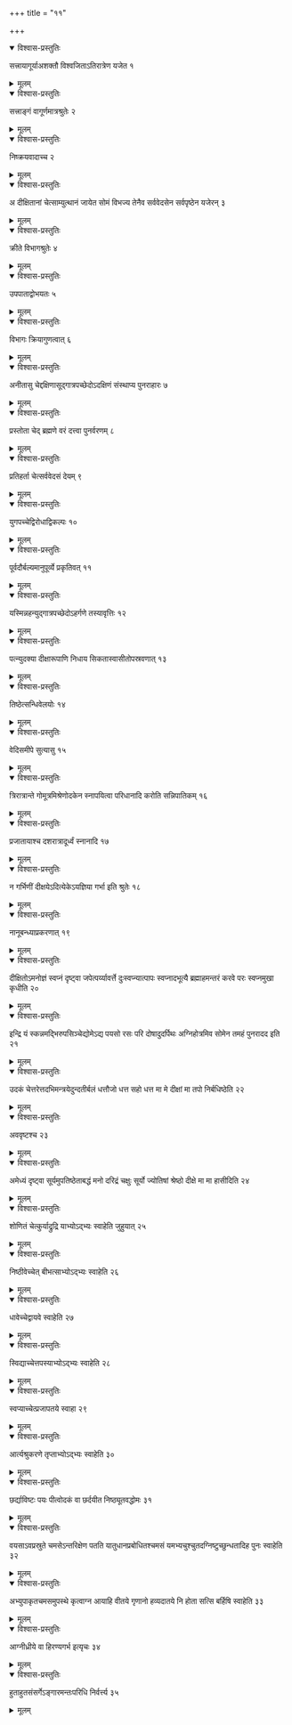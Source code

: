 +++
title = "११"

+++





<details open><summary>विश्वास-प्रस्तुतिः</summary>

सत्त्रायागूर्याअशक्तौ विश्वजिताऽतिरात्रेण यजेत १
</details>

<details><summary>मूलम्</summary>

सत्त्रायागूर्याअशक्तौ विश्वजिताऽतिरात्रेण यजेत १
</details>


<details open><summary>विश्वास-प्रस्तुतिः</summary>

सत्त्राङ्गं वागूर्णमात्रश्रुतेः २
</details>

<details><summary>मूलम्</summary>

सत्त्राङ्गं वागूर्णमात्रश्रुतेः २
</details>


<details open><summary>विश्वास-प्रस्तुतिः</summary>

निष्क्रयवादाच्च २
</details>

<details><summary>मूलम्</summary>

निष्क्रयवादाच्च २
</details>


<details open><summary>विश्वास-प्रस्तुतिः</summary>

अ दीक्षितानां चेत्साम्युत्थानं जायेत सोमं विभज्य तेनैव सर्ववेदसेन सर्वपृष्ठेन यजेरन् ३
</details>

<details><summary>मूलम्</summary>

अ दीक्षितानां चेत्साम्युत्थानं जायेत सोमं विभज्य तेनैव सर्ववेदसेन सर्वपृष्ठेन यजेरन् ३
</details>


<details open><summary>विश्वास-प्रस्तुतिः</summary>

क्रीते विभागश्रुतेः ४
</details>

<details><summary>मूलम्</summary>

क्रीते विभागश्रुतेः ४
</details>


<details open><summary>विश्वास-प्रस्तुतिः</summary>

उपपाताद्वोभयतः ५
</details>

<details><summary>मूलम्</summary>

उपपाताद्वोभयतः ५
</details>


<details open><summary>विश्वास-प्रस्तुतिः</summary>

विभागः क्रियागुणत्वात् ६
</details>

<details><summary>मूलम्</summary>

विभागः क्रियागुणत्वात् ६
</details>


<details open><summary>विश्वास-प्रस्तुतिः</summary>

अनीतासु चेद्दक्षिणासूद्गात्रपच्छेदोऽदक्षिणं संस्थाप्य पुनराहारः ७
</details>

<details><summary>मूलम्</summary>

अनीतासु चेद्दक्षिणासूद्गात्रपच्छेदोऽदक्षिणं संस्थाप्य पुनराहारः ७
</details>


<details open><summary>विश्वास-प्रस्तुतिः</summary>

प्रस्तोता चेद् ब्रह्मणे वरं दत्त्वा पुनर्वरणम् ८
</details>

<details><summary>मूलम्</summary>

प्रस्तोता चेद् ब्रह्मणे वरं दत्त्वा पुनर्वरणम् ८
</details>


<details open><summary>विश्वास-प्रस्तुतिः</summary>

प्रतिहर्ता चेत्सर्ववेदसं देयम् ९
</details>

<details><summary>मूलम्</summary>

प्रतिहर्ता चेत्सर्ववेदसं देयम् ९
</details>


<details open><summary>विश्वास-प्रस्तुतिः</summary>

युगपच्चेद्विरोधाद्विकल्पः १०
</details>

<details><summary>मूलम्</summary>

युगपच्चेद्विरोधाद्विकल्पः १०
</details>


<details open><summary>विश्वास-प्रस्तुतिः</summary>

पूर्वदौर्बल्यमानुपूर्व्ये प्रकृतिवत् ११
</details>

<details><summary>मूलम्</summary>

पूर्वदौर्बल्यमानुपूर्व्ये प्रकृतिवत् ११
</details>


<details open><summary>विश्वास-प्रस्तुतिः</summary>

यस्मिन्नहन्युद्गात्रपच्छेदोऽहर्गणे तस्यावृत्तिः १२
</details>

<details><summary>मूलम्</summary>

यस्मिन्नहन्युद्गात्रपच्छेदोऽहर्गणे तस्यावृत्तिः १२
</details>


<details open><summary>विश्वास-प्रस्तुतिः</summary>

पत्न्युदक्या दीक्षारूपाणि निधाय सिकतास्वासीतोपस्रवणात् १३
</details>

<details><summary>मूलम्</summary>

पत्न्युदक्या दीक्षारूपाणि निधाय सिकतास्वासीतोपस्रवणात् १३
</details>


<details open><summary>विश्वास-प्रस्तुतिः</summary>

तिष्ठेत्सन्धिवेलयोः १४
</details>

<details><summary>मूलम्</summary>

तिष्ठेत्सन्धिवेलयोः १४
</details>


<details open><summary>विश्वास-प्रस्तुतिः</summary>

वेदिसमीपे सुत्यासु १५
</details>

<details><summary>मूलम्</summary>

वेदिसमीपे सुत्यासु १५
</details>


<details open><summary>विश्वास-प्रस्तुतिः</summary>

त्रिरात्रान्ते गोमूत्रमिश्रेणोदकेन स्नापयित्वा परिधानादि करोति सन्निपातिकम् १६
</details>

<details><summary>मूलम्</summary>

त्रिरात्रान्ते गोमूत्रमिश्रेणोदकेन स्नापयित्वा परिधानादि करोति सन्निपातिकम् १६
</details>


<details open><summary>विश्वास-प्रस्तुतिः</summary>

प्रजातायाश्च दशरात्रादूर्ध्वं स्नानादि १७
</details>

<details><summary>मूलम्</summary>

प्रजातायाश्च दशरात्रादूर्ध्वं स्नानादि १७
</details>


<details open><summary>विश्वास-प्रस्तुतिः</summary>

न गर्भिणीं दीक्षयेऽदित्येकेऽयज्ञिया गर्भा इति श्रुतेः १८
</details>

<details><summary>मूलम्</summary>

न गर्भिणीं दीक्षयेऽदित्येकेऽयज्ञिया गर्भा इति श्रुतेः १८
</details>


<details open><summary>विश्वास-प्रस्तुतिः</summary>

नानूबन्ध्याप्रकरणात् १९
</details>

<details><summary>मूलम्</summary>

नानूबन्ध्याप्रकरणात् १९
</details>


<details open><summary>विश्वास-प्रस्तुतिः</summary>

दीक्षितोऽमनोज्ञं स्वप्नं दृष्ट्वा जपेत्पर्य्यावर्त्ते दुःस्वप्न्यात्पापः स्वप्नादभूत्यै ब्रह्माहमन्तरं करवे परः स्वप्नमुखा कृधीति २०
</details>

<details><summary>मूलम्</summary>

दीक्षितोऽमनोज्ञं स्वप्नं दृष्ट्वा जपेत्पर्य्यावर्त्ते दुःस्वप्न्यात्पापः स्वप्नादभूत्यै ब्रह्माहमन्तरं करवे परः स्वप्नमुखा कृधीति २०
</details>


<details open><summary>विश्वास-प्रस्तुतिः</summary>

इन्द्रि यं स्कन्नमद्भिरुपसिञ्चेद्योमेऽद्य पयसो रसः परि दोषादुदर्पिथः अग्निहोत्रमिव सोमेन तमहं पुनरादद इति २१
</details>

<details><summary>मूलम्</summary>

इन्द्रि यं स्कन्नमद्भिरुपसिञ्चेद्योमेऽद्य पयसो रसः परि दोषादुदर्पिथः अग्निहोत्रमिव सोमेन तमहं पुनरादद इति २१
</details>


<details open><summary>विश्वास-प्रस्तुतिः</summary>

उदकं चेत्तरेत्तदभिमन्त्रयेदुन्दतीर्बलं धत्तौजो धत्त सहो धत्त मा मे दीक्षां मा तपो निर्बधिष्ठेति २२
</details>

<details><summary>मूलम्</summary>

उदकं चेत्तरेत्तदभिमन्त्रयेदुन्दतीर्बलं धत्तौजो धत्त सहो धत्त मा मे दीक्षां मा तपो निर्बधिष्ठेति २२
</details>


<details open><summary>विश्वास-प्रस्तुतिः</summary>

अववृष्टश्च २३
</details>

<details><summary>मूलम्</summary>

अववृष्टश्च २३
</details>


<details open><summary>विश्वास-प्रस्तुतिः</summary>

अमेध्यं दृष्ट्वा सूर्यमुपतिष्ठेताबद्धं मनो दरिद्रं चक्षुः सूर्यो ज्योतिषां श्रेष्ठो दीक्षे मा मा हासीदिति २४
</details>

<details><summary>मूलम्</summary>

अमेध्यं दृष्ट्वा सूर्यमुपतिष्ठेताबद्धं मनो दरिद्रं चक्षुः सूर्यो ज्योतिषां श्रेष्ठो दीक्षे मा मा हासीदिति २४
</details>


<details open><summary>विश्वास-प्रस्तुतिः</summary>

शोणितं चेत्कुर्याद्रुद्रि याभ्योऽद्भ्यः स्वाहेति जुहुयात् २५
</details>

<details><summary>मूलम्</summary>

शोणितं चेत्कुर्याद्रुद्रि याभ्योऽद्भ्यः स्वाहेति जुहुयात् २५
</details>


<details open><summary>विश्वास-प्रस्तुतिः</summary>

निष्ठीवेच्चेत् बीभत्साभ्योऽद्भ्यः स्वाहेति २६
</details>

<details><summary>मूलम्</summary>

निष्ठीवेच्चेत् बीभत्साभ्योऽद्भ्यः स्वाहेति २६
</details>


<details open><summary>विश्वास-प्रस्तुतिः</summary>

धावेच्चेद्वायवे स्वाहेति २७
</details>

<details><summary>मूलम्</summary>

धावेच्चेद्वायवे स्वाहेति २७
</details>


<details open><summary>विश्वास-प्रस्तुतिः</summary>

स्विद्याच्चेत्तपस्याभ्योऽद्भ्यः स्वाहेति २८
</details>

<details><summary>मूलम्</summary>

स्विद्याच्चेत्तपस्याभ्योऽद्भ्यः स्वाहेति २८
</details>


<details open><summary>विश्वास-प्रस्तुतिः</summary>

स्वप्याच्चेत्प्रजापतये स्वाहा २९
</details>

<details><summary>मूलम्</summary>

स्वप्याच्चेत्प्रजापतये स्वाहा २९
</details>


<details open><summary>विश्वास-प्रस्तुतिः</summary>

आर्त्यश्रुकरणे तृप्ताभ्योऽद्भ्यः स्वाहेति ३०
</details>

<details><summary>मूलम्</summary>

आर्त्यश्रुकरणे तृप्ताभ्योऽद्भ्यः स्वाहेति ३०
</details>


<details open><summary>विश्वास-प्रस्तुतिः</summary>

छर्द्याविष्टः पयः पीत्वोदकं वा छर्दयीत निष्ठ्यूतवद्धोमः ३१
</details>

<details><summary>मूलम्</summary>

छर्द्याविष्टः पयः पीत्वोदकं वा छर्दयीत निष्ठ्यूतवद्धोमः ३१
</details>


<details open><summary>विश्वास-प्रस्तुतिः</summary>

वयसाऽवप्रस्रुते चमसेऽन्तरिक्षेण पतति यातुधानप्रबोधितश्चमसं यमभ्यचुश्चुतदग्निष्टुच्छुन्धतादिह पुनः स्वाहेति ३२
</details>

<details><summary>मूलम्</summary>

वयसाऽवप्रस्रुते चमसेऽन्तरिक्षेण पतति यातुधानप्रबोधितश्चमसं यमभ्यचुश्चुतदग्निष्टुच्छुन्धतादिह पुनः स्वाहेति ३२
</details>


<details open><summary>विश्वास-प्रस्तुतिः</summary>

अभ्युपाकृतचमसमुपस्थे कृत्वाग्न आयाहि वीतये गृणानो हव्यदातये नि होता सत्सि बर्हिषि स्वाहेति ३३
</details>

<details><summary>मूलम्</summary>

अभ्युपाकृतचमसमुपस्थे कृत्वाग्न आयाहि वीतये गृणानो हव्यदातये नि होता सत्सि बर्हिषि स्वाहेति ३३
</details>


<details open><summary>विश्वास-प्रस्तुतिः</summary>

आग्नीध्रीये वा हिरण्यगर्भ इत्यृचः ३४
</details>

<details><summary>मूलम्</summary>

आग्नीध्रीये वा हिरण्यगर्भ इत्यृचः ३४
</details>


<details open><summary>विश्वास-प्रस्तुतिः</summary>

हुताहुतसंसर्गेऽङ्गारमन्तःपरिधि निर्वर्त्त्य ३५
</details>

<details><summary>मूलम्</summary>

हुताहुतसंसर्गेऽङ्गारमन्तःपरिधि निर्वर्त्त्य ३५
</details>